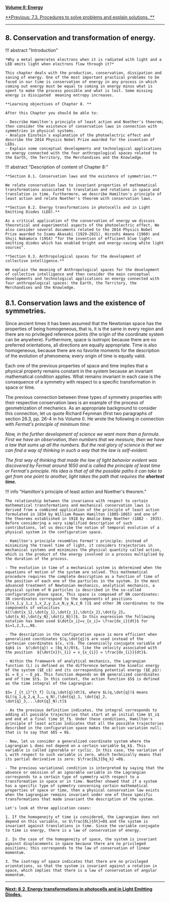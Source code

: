
[**Volume II: Energy**](./volume-II.md)

[**Previous: 7.3. Procedures to solve problems and explain solutions. **](./vol-II-chap-7-sect-3.md) 

***

## 8. Conservation and transformation of energy.

!!! abstract "Introduction"

	*Why a metal generates electrons when it is radiated with light and a LED emits light when electrons flow through it?*
  
	This chapter deals with the production, conservation, dissipation and saving of energy. One of the most important practical problems to be faced in our time is conservation of energy in any process in which coming out energy must be equal to coming in energy minus what is spent to make the process possible and what is lost. Some missing energy is dissipated  meaning entropy increases. 

	**Learning objectives of Chapter 8. **

	After this Chapter you should be able to:

	- Describe Hamilton's principle of least action and Noether's theorem; then consider the existence of conservation laws in connection with symmetries in physical systems.  
	- Analyze Einstein´s explanation of the photoelectric effect and describe the 2014 Physics Nobel Prize awarded for the invention of LEDs.
	- Explain some conceptual developments and technological applications on energy connected with the four anthropological spaces related to the Earth, the Territory, the Merchandises and the Knowledge. 

!!! abstract "Description of content of Chapter 8:"

	**Section 8.1. Conservation laws and the existence of symmetries.**

	We relate conservation laws to invariant properties of mathematical transformations associated to translation and rotations in space and translation in time. Furthermore, we describe Hamilton's principle of least action and relate Noether's theorem with conservation laws.

	**Section 8.2. Energy transformations in photocells and in Light Emitting Diodes (LED).**

	As a critical application of the conservation of energy we discuss theoretical and experimental aspects of the photoelectric effect. We also consider several documents related to the 2014 Physics Nobel Prize awarded to Isamu Akasaki (1929-2021), Hiroshi Amano (1960) and Shuji Nakamura (1954) “for the invention of efficient blue light-emitting diodes which has enabled bright and energy-saving white light sources".             

	**Section 8.3. Anthropological spaces for the development of collective intelligence.**

	We explain the meaning of Anthropological spaces for the development of collective intelligence and then consider the main conceptual developments and technological applications on energy connected with four anthropological spaces: the Earth, the Territory, the Merchandises and the Knowledge. 

## 8.1. Conservation laws and the existence of symmetries.

Since ancient times it has been assumed that the Newtonian space has the properties of being homogeneous, that is, it is the same in every region and there are no privileged reference points (the origin of the coordinate system can be anywhere). Furthermore, space is isotropic because there are no preferred orientations, all directions are equally appropriate. Time is also homogeneous, because there are no favorite moments for the description of the evolution of phenomena; every origin of time is equally valid.

Each one of the previous properties of space and time implies that a physical property remains constant in the system because an invariant mathematical condition applies. What remains invariant in each case is the consequence of a symmetry with respect to a specific transformation in space or time. 

The previous connection between three types of symmetry properties with their respective conservation laws is an example of the process of geometrization of mechanics. As an appropriate background to consider this connection, let us quote Richard Feynman (first two paragraphs of section 26.3, pp. 26-4 in his Volume I). He wrote the following in connection with *Fermat's principle of minimum time:*

*Now, in the further development of science we want more than a formula. First we have an observation, then numbers that we measure, then we have a law that sums up all the numbers. But the real glory of science is that we can find a way of thinking in such a way that the law is self-evident.*

*The first way of thinking that made the law of light behavior evident was discovered by Fermat around 1650 and is called the principle of least time or Fermat's principle. His idea is that of all the possible paths it can take to get from one point to another, light takes the path that requires the* ***shortest time.***

!!! info "Hamilton's principle of least action and Noether's theorem."

	The relationship between the invariance with respect to certain mathematical transformations and mechanical conservation laws is derived from a combined application of the principle of least action formulated in 1834 by William Rowan Hamilton (1805-1865) and one of the theorems established in 1918 by Amalie Emmy Noether (1882 - 1935). Before considering a very simplified description of such contributions, let us describe the notion of temporal evolution of a physical system in the configuration space.

	- Hamilton's principle resembles Fermat's principle; instead of minimizing the travel time of light, it considers trajectories in mechanical systems and minimizes the physical quantity called action, which is the product of the energy involved in a process multiplied by the duration of the process.

	- The evolution in time of a mechanical system is determined when the equations of motion of the system are solved. This mathematical procedure requires the complete description as a function of time of the position of each one of the particles in the system. In the most advanced treatment of Newtonian mechanics, analytical mechanics, a physical system of N particles is described in the so-called configuration phase space, This space is composed of 6N coordinates: 3N coordinates correspond to the components of positions $[(x_1,y_1,z_1,x_2,y_2…x_N,y_N,z_N )]$ and other 3N coordinates to the components of velocities $[(\dot{x_1},\dot{y_1},\dot{z_1},\dot{x_2},\dot{y_2}…\dot{x_N},\dot{y_N},\dot{z_N})]$. In this expression the following notation has been used $\dot{x_i}=v_{x_i}= \frac{dx_i}{dt}$ for $i=1,2,3,…,N$.
	
	- The description in the configuration space is more efficient when generalized coordinates $(q,\dot{q})$ are used instead of the cartesian coordinates $(x, v)$. The canonically conjugate variable of $qk$ is  $(\dot{q}) = (δq_k)/δt$, like the velocity associated with the position  ${\dot{x}}\_{i} = v_{x_{i}} = \frac{dx_{i}}{dt}$.

	- Within the framework of analytical mechanics, the Lagrangian function (L) is defined as the difference between the kinetic energy of the system ($E_c$) and its corresponding potential energy ($E_p$): $L = E_c – E_p$. This function depends on 6N generalized coordinates and of time $t$. In this context, the action function $S$ is defined as the time integral of the Lagrangian:

	$S= ∫_{t_i}^{t_f} [L(q,\dot{q})dt]$, where $L(q,\dot{q})$ means $L[(q_1,q_2,q_3,… q_N),(\dot{q}_1, \dot{q}_2, \dot{q}_3,...\dot{q}_N);t]$

	- As the previous definition indicates, the integral corresponds to adding all possible trajectories that start at an initial time $t_i$ and end at a final time $t_f$. Under these conditions, Hamilton's principle of least action indicates that all the possible trajectories described in the configuration space makes the action variation null; that is to say that $δS = 0$.

	- Now, let us consider a generalized coordinate system where the Lagrangian L does not depend on a certain variable $q_k$. This variable is called ignorable or cyclic. In this case, the variation of L with respect to such variable is zero, which technically means that its partial derivative is zero: $\frac{δL}{δq_k} =0$.  

	- The previous variational condition is interpreted by saying that the absence or omission of an ignorable variable in the Lagrangian corresponds to a certain type of symmetry with respect to a transformation in space or in time. Noether showed that if a system has a specific type of symmetry concerning certain mathematical properties of space or time, then a physical conservation law exists when the Lagrangian remains invariant under one of those specific transformations that made invariant the description of the system.
	
	Let's look at three application cases: 

	1. If the homogeneity of time is considered, the Lagrangian does not depend on this variable, so $\frac{δL}{δt}=0$ and the system is invariant against translations in time. Since the variable conjugate to time is energy, there is a law of conservation of energy.

	2. In the case of the homogeneity of space, the system is invariant against displacements in space because there are no privileged positions; this corresponds to the law of conservation of linear momentum.

	3. The isotropy of space indicates that there are no privileged orientations, so that the system is invariant against a rotation in space, which implies that there is a law of conservation of angular momentum.

***

[**Next: 8.2. Energy transformations in photocells and in Light Emitting Diodes.**](./vol-II-chap-8-sect-2.md)



